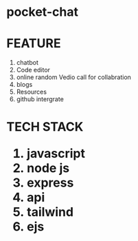 <h1>pocket-chat</h1>
<h1>FEATURE</h1>
<ol>
  <li>chatbot</li>
  <li>Code editor</li>
  <li> online random Vedio call for collabration</li>
  <LI>blogs</LI>
  <li>Resources</li>
  <li>github intergrate </li>
</ol>
















<H1>TECH STACK
<OL>
<LI>javascript</LI>
  <li>node js</li>
  <li>express</li>
  <li>api</li>
  <li>tailwind</li>
  <li>ejs</li>
  
</OL></H1>
